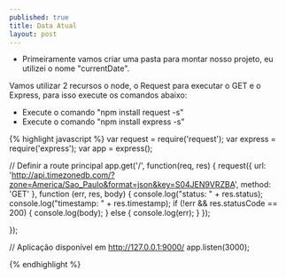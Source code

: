 ```yaml
---
published: true
title: Data Atual
layout: post
---
```

- Primeiramente vamos criar uma pasta para montar nosso projeto, eu utilizei o nome "currentDate".

Vamos utilizar 2 recursos o node, o Request para executar o GET e o Express, para isso execute os comandos abaixo:

- Execute o comando "npm install request -s"
- Execute o comando "npm install express -s"

{% highlight javascript %}
var request = require('request');
var express = require('express');
var app = express();


// Definir a route principal
app.get('/', function(req, res) {
    request({
      url: 'http://api.timezonedb.com/?zone=America/Sao_Paulo&format=json&key=S04JEN9VRZBA',
      method: 'GET'
    }, function (err, res, body) {
          console.log("status: " + res.status);
          console.log("timestamp: " + res.timestamp);
          if (!err && res.statusCode == 200) {
              console.log(body);
          } else {
            console.log(err);
          }
    });

});

// Aplicação disponível em http://127.0.0.1:9000/
app.listen(3000);

{% endhighlight %}